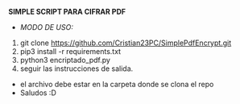 
**SIMPLE SCRIPT PARA CIFRAR PDF**
- _MODO DE USO:_
1. git clone https://github.com/Cristian23PC/SimplePdfEncrypt.git
2. pip3 install -r requirements.txt 
3. python3 encriptado_pdf.py 
4. seguir las instrucciones de salida.
- el archivo debe estar en la carpeta donde se clona el repo
- Saludos :D

